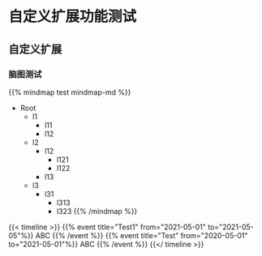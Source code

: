 # 自定义扩展功能测试


## 自定义扩展

### 脑图测试

{{% mindmap test mindmap-md %}}

- Root
  - l1
    - l11
    - l12
  - l2
    - l12
      - l121
      - l122
    - l13
  - l3
    - l31
      - l313
      - l323
{{% /mindmap %}}

{{< timeline >}}
{{% event title="Test1" from="2021-05-01" to="2021-05-05"%}}
ABC
{{% /event %}}
{{% event title="Test" from="2020-05-01" to="2021-05-01"%}}
ABC
{{% /event %}}
{{</ timeline >}}

